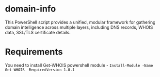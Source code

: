 # domain-info
This PowerShell script provides a unified, modular framework for gathering domain intelligence across multiple layers, including DNS records, WHOIS data, SSL/TLS certificate details.

# Requirements
You need to install Get-WHOIS powershell module - 
  ` Install-Module -Name Get-WHOIS -RequiredVersion 1.0.1 `
